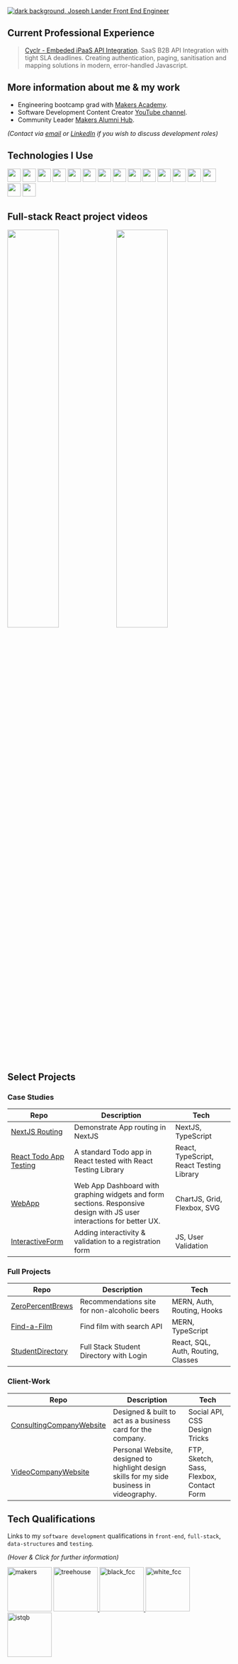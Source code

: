 [<img src="https://github.com/josephclander/josephclander/assets/19231569/ffa3648c-e1e6-4ada-9fc4-e0b809f247ae" alt="dark background, Joseph Lander Front End Engineer" />](https://www.linkedin.com/in/josephclander/ "LinkedIn Joseph Lander")

## **Current Professional Experience**
> [Cyclr - Embeded iPaaS API Integration](https://cyclr.com/). SaaS B2B API Integration with tight SLA deadlines. Creating authentication, paging, sanitisation and mapping solutions in modern, error-handled Javascript.

## More information about me & my work
- Engineering bootcamp grad with [Makers Academy](https://makers.tech/).
- Software Development Content Creator [YouTube channel](https://youtube.com/@splat_bang).
- Community Leader [Makers Alumni Hub](https://www.linkedin.com/company/makers-alumni-hub).

*(Contact via [email](mailto:josephclander@gmail.com) or [LinkedIn](https://www.linkedin.com/in/josephclander) if you wish to discuss development roles)*

## Technologies I Use

<img height="30" src="https://img.shields.io/badge/-HTML-BD73D4?logo=HTML5&logoColor=white" /> <img height="30" src="https://img.shields.io/badge/-CSS-BD73D4?logo=CSS3&logoColor=white" /> <img height="30" src="https://img.shields.io/badge/-Sass-BD73D4?logo=Sass&logoColor=white" /> <img height="30" src="https://img.shields.io/badge/-JavaScript-61AFEE?logo=JavaScript&logoColor=white" /> <img height="30" src="https://img.shields.io/badge/-TypeScript-61AFEE?logo=typescript&logoColor=white" /> <img height="30" src="https://img.shields.io/badge/-ReactJs-61AFEE?logo=react&logoColor=white" /> <img height="30" src="https://img.shields.io/badge/-NextJS-61AFEE?logo=Next.js&logoColor=white" /> <img height="30" src="https://img.shields.io/badge/-NodeJS-61AFEE?logo=Node.js&logoColor=white" /> <img height="30" src="https://img.shields.io/badge/-MongoDB-98C379?logo=MongoDB&logoColor=white" /> <img height="30" src="https://img.shields.io/badge/-PostgreSQL-98C379?logo=PostgreSQL&logoColor=white" /> <img height="30" src="https://img.shields.io/badge/-Postman-DF6B74?logo=Postman&logoColor=white" /> <img height="30" src="https://img.shields.io/badge/-Jest-DF6B74?logo=Jest&logoColor=white" /> <img height="30" src="https://img.shields.io/badge/-React%20Testing%20Library-DF6B74?logo=testinglibrary&logoColor=white" /> <img height="30" src="https://img.shields.io/badge/-Git-E5BF7A?logo=Git&logoColor=white" /> <img height="30" src="https://img.shields.io/badge/-Affinity%20Designer-E5BF7A?logo=Affinity-Designer&logoColor=white" /> <img height="30" src="https://img.shields.io/badge/-Sketch-E5BF7A?logo=Sketch&logoColor=white" />

## Full-stack React project videos
[<img src="https://i3.ytimg.com/vi/aNMJOOEB6TA/maxresdefault.jpg" width="48%">](https://youtu.be/aNMJOOEB6TA 'Acebook: Team Project in MERN') 
 [<img width="48%" src="https://i3.ytimg.com/vi/FMtE3SbgWtE/maxresdefault.jpg" >](https://youtu.be/FMtE3SbgWtE "ZeroPercentBrews.com Video")

## Select Projects

### Case Studies
| Repo                                                                    | Description                                                                                                           | Tech                        |
|-------------------------------------------------------------------------|-----------------------------------------------------------------------------------------------------------------------|-----------------------------|
| [NextJS Routing](https://github.com/josephclander/nextjs-routing-userlist) | Demonstrate App routing in NextJS                                                                                  | NextJS, TypeScript         |
| [React Todo App Testing](https://github.com/josephclander/todo_react_typescript_testing) | A standard Todo app in React tested with React Testing Library                                       | React, TypeScript, React Testing Library  |
| [WebApp](https://github.com/josephclander/web_app_dashboard)            | Web App Dashboard with graphing widgets and form sections. Responsive design with JS user interactions for better UX. | ChartJS, Grid, Flexbox, SVG |
| [InteractiveForm](https://github.com/josephclander/interactive-js-form) | Adding interactivity & validation to a registration form                                                              | JS, User Validation         |

### Full Projects
| Repo                                                                                  | Description                  | Tech                        |
|---------------------------------------------------------------------------------------|------------------------------|-----------------------------|
| [ZeroPercentBrews](https://github.com/josephclander/ZeroPercentBrews-client-snapshot) | Recommendations site for non-alcoholic beers         | MERN, Auth, Routing, Hooks  |
| [Find-a-Film](https://github.com/josephclander/find-a-film-snapshot)                  | Find film with search API    | MERN, TypeScript            |
| [StudentDirectory](https://github.com/josephclander/React_SQL_Express_student_directory)     | Full Stack Student Directory with Login | React, SQL, Auth, Routing, Classes |

### Client-Work

| Repo                                                                                | Description                                                                                | Tech                                     |
|-------------------------------------------------------------------------------------|--------------------------------------------------------------------------------------------|------------------------------------------|
| [ConsultingCompanyWebsite](https://github.com/josephclander/legacy_company_website) | Designed & built to act as a business card for the company.                                | Social API, CSS Design Tricks            |
| [VideoCompanyWebsite](https://github.com/josephclander/tidy-joe-video)              | Personal Website, designed to highlight design skills for my side business in videography. | FTP, Sketch, Sass, Flexbox, Contact Form |

## Tech Qualifications
Links to my `software development` qualifications in `front-end`, `full-stack`, `data-structures` and `testing`.

_(Hover & Click for further information)_

[<img width="100" alt="makers" src="https://user-images.githubusercontent.com/19231569/193341440-40eee919-f7bc-46b6-9051-a92a74905518.png">](https://makers.tech/ "Makers Academy: Software Engineering Bootcamp [in-training]")
[<img width="100" alt="treehouse" src="https://user-images.githubusercontent.com/19231569/193341667-0b132dc4-fe66-400b-916e-e725d25ad021.png">
](https://www.credential.net/528a10d8-f891-4e80-9aaf-7920d555564d#gs.di78pv "Treehouse: JS Fullstack Tech Degree")
[<img width="100" alt="black_fcc" src="https://user-images.githubusercontent.com/19231569/193341820-37ca1e3e-84ad-42ef-abaf-09000b54c80f.png">
](https://www.freecodecamp.org/certification/josephclander/javascript-algorithms-and-data-structures "FCC: JS Algorithms & Data Structures")
[<img width="100" alt="white_fcc" src="https://user-images.githubusercontent.com/19231569/193341862-067f8fe6-f1a8-441f-bd91-daa24fdf26b4.png">](https://www.freecodecamp.org/certification/josephclander/responsive-web-design "FCC: Front-End Web Development")
[<img width="100" alt="istqb" src="https://user-images.githubusercontent.com/19231569/193341985-2682dadd-9431-4c7f-a817-20473ef7b370.png">
](http://scr.istqb.org/?name=joseph+lander&number=&orderBy=relevancy&orderDirection=&dateStart=2021-08-02&dateEnd=2021-08-03&expiryStart=&expiryEnd=&certificationBody=&examProvider=1&certificationLevel=1&country=235&resultsPerPage=10 "ISTQB: Certified Tester Foundation Level 2018")
